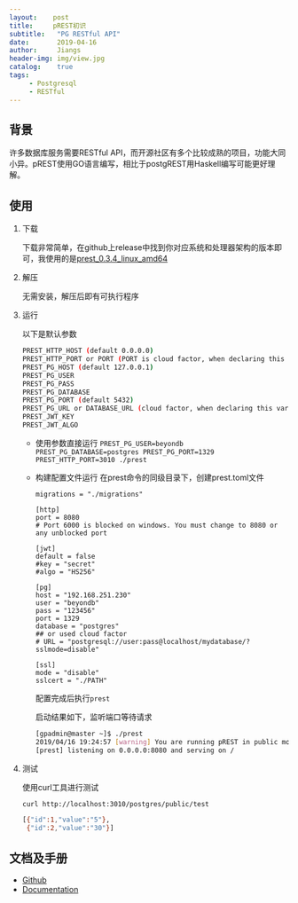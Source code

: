```yaml
---
layout:    post
title:     pREST初识
subtitle:   "PG RESTful API"
date:       2019-04-16
author:     Jiangs
header-img: img/view.jpg
catalog:    true
tags:
     - Postgresql
     - RESTful
---
```


## 背景

许多数据库服务需要RESTful API，而开源社区有多个比较成熟的项目，功能大同小异。pREST使用GO语言编写，相比于postgREST用Haskell编写可能更好理解。

## 使用

1. 下载

    下载非常简单，在github上release中找到你对应系统和处理器架构的版本即可，我使用的是[prest_0.3.4_linux_amd64](https://github.com/prest/prest/releases/download/v0.3.4/prest_0.3.4_linux_amd64.tar.gz)

2. 解压

    无需安装，解压后即有可执行程序

3. 运行

    以下是默认参数

    ```BASH
    PREST_HTTP_HOST (default 0.0.0.0)
    PREST_HTTP_PORT or PORT (PORT is cloud factor, when declaring this variable overwritten PREST_HTTP_PORT, default 3000)
    PREST_PG_HOST (default 127.0.0.1)
    PREST_PG_USER
    PREST_PG_PASS
    PREST_PG_DATABASE
    PREST_PG_PORT (default 5432)
    PREST_PG_URL or DATABASE_URL (cloud factor, when declaring this variable all the previous connection fields are overwritten)
    PREST_JWT_KEY
    PREST_JWT_ALGO
    ```

    - 使用参数直接运行
        `PREST_PG_USER=beyondb PREST_PG_DATABASE=postgres PREST_PG_PORT=1329 PREST_HTTP_PORT=3010 ./prest`

    - 构建配置文件运行
        在prest命令的同级目录下，创建prest.toml文件

        ```
        migrations = "./migrations"

        [http]
        port = 8080
        # Port 6000 is blocked on windows. You must change to 8080 or any unblocked port

        [jwt]
        default = false
        #key = "secret"
        #algo = "HS256"

        [pg]
        host = "192.168.251.230"
        user = "beyondb"
        pass = "123456"
        port = 1329
        database = "postgres"
        ## or used cloud factor
        # URL = "postgresql://user:pass@localhost/mydatabase/?sslmode=disable"

        [ssl]
        mode = "disable"
        sslcert = "./PATH"
        ```

        配置完成后执行`prest`

        启动结果如下，监听端口等待请求

        ```BASH
        [gpadmin@master ~]$ ./prest
        2019/04/16 19:24:57 [warning] You are running pREST in public mode.
        [prest] listening on 0.0.0.0:8080 and serving on /
        ```

4. 测试

    使用curl工具进行测试

    ```BASH
    curl http://localhost:3010/postgres/public/test

    [{"id":1,"value":"5"},
     {"id":2,"value":"30"}]
    ```

## 文档及手册

- [Github](https://github.com/prest/prest)
- [Documentation](https://postgres.rest/)